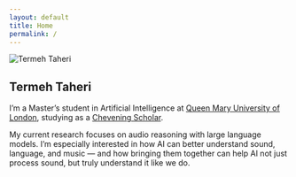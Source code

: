 ```yaml
---
layout: default
title: Home
permalink: /
---
```

<section id="home">
  <img src="{{ '/assets/profile.jpg' | relative_url }}" alt="Termeh Taheri">
  <h1>Termeh Taheri</h1>
  <p>
    I’m a Master’s student in Artificial Intelligence at 
    <a href="https://www.qmul.ac.uk/" target="_blank">Queen Mary University of London</a>, 
    studying as a 
    <a href="https://www.chevening.org/" target="_blank">Chevening Scholar</a>.
  </p>

  <p>
    My current research focuses on audio reasoning with large language models.
    I’m especially interested in how AI can better understand sound, language, and music — and how bringing them together can help AI not just process sound, but truly understand it like we do.
  </p>
</section>